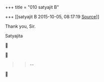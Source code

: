 +++
title = "010 satyajit B"

+++
[[satyajit B	2015-10-05, 08:17:19 [Source](https://groups.google.com/g/samskrita/c/QLx3uwPadlc)]]



Thank you, Sir.

  

Satyajita

  





> 
> > 
> > --  
> > 
> > 



